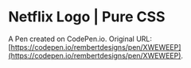 # Netflix Logo | Pure CSS

A Pen created on CodePen.io. Original URL: [https://codepen.io/rembertdesigns/pen/XWEWEEP](https://codepen.io/rembertdesigns/pen/XWEWEEP).

